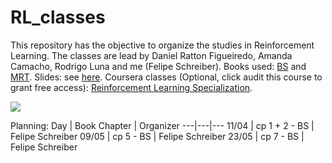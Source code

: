 # RL_classes
This repository has the objective to organize the studies in Reinforcement Learning. The classes are lead by Daniel Ratton Figueiredo, Amanda Camacho, Rodrigo Luna and me (Felipe Schreiber). Books used: [BS](https://web.stanford.edu/class/psych209/Readings/SuttonBartoIPRLBook2ndEd.pdf) and [MRT](https://cs.nyu.edu/~mohri/mlbook/). Slides: see [here](https://www.inf.ed.ac.uk/teaching/courses/rl/slides/). Coursera classes (Optional, click audit this course to grant free access): [Reinforcement Learning Specialization](https://www.coursera.org/specializations/reinforcement-learning).

![](https://www.bing.com/images/search?view=detailV2&ccid=e55gSRx4&id=767DC8D13B51E650C01FD0F406F71C5DA8C45DCE&thid=OIP.e55gSRx4yp78ybh1UBPfEAHaEK&mediaurl=https%3a%2f%2fwww.mathworks.com%2fcontent%2fdam%2fmathworks%2fmathworks-dot-com%2fcmsimages%2fdiscovery%2fimages%2freinforcement-learning-in-dog-training.png&cdnurl=https%3a%2f%2fth.bing.com%2fth%2fid%2fR.7b9e60491c78ca9efcc9b8755013df10%3frik%3dzl3EqF0c9wb00A%26pid%3dImgRaw%26r%3d0&exph=720&expw=1280&q=Reinforcement+learning+dog&simid=608031163299677861&FORM=IRPRST&ck=F191A6E260122EF96D8F501BCF8DFD71&selectedIndex=0)

Planning:
Day | Book Chapter | Organizer 
---|---|---
11/04 | cp 1 + 2 - BS | Felipe Schreiber 
09/05 | cp 5 - BS | Felipe Schreiber 
23/05 | cp 7 - BS | Felipe Schreiber 
